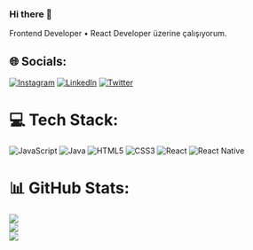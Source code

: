 ### Hi there 👋
Frontend Developer • React Developer üzerine çalışıyorum.<br>


## 🌐 Socials:
[![Instagram](https://img.shields.io/badge/Instagram-%23E4405F.svg?logo=Instagram&logoColor=white)](https://instagram.com/mskcr_42) [![LinkedIn](https://img.shields.io/badge/LinkedIn-%230077B5.svg?logo=linkedin&logoColor=white)](https://linkedin.com/in/in/musakacar) [![Twitter](https://img.shields.io/badge/Twitter-%231DA1F2.svg?logo=Twitter&logoColor=white)](https://twitter.com/@musakacar) 

# 💻 Tech Stack:
![JavaScript](https://img.shields.io/badge/javascript-%23323330.svg?style=for-the-badge&logo=javascript&logoColor=%23F7DF1E) ![Java](https://img.shields.io/badge/java-%23ED8B00.svg?style=for-the-badge&logo=openjdk&logoColor=white) ![HTML5](https://img.shields.io/badge/html5-%23E34F26.svg?style=for-the-badge&logo=html5&logoColor=white) ![CSS3](https://img.shields.io/badge/css3-%231572B6.svg?style=for-the-badge&logo=css3&logoColor=white) ![React](https://img.shields.io/badge/react-%2320232a.svg?style=for-the-badge&logo=react&logoColor=%2361DAFB) ![React Native](https://img.shields.io/badge/react_native-%2320232a.svg?style=for-the-badge&logo=react&logoColor=%2361DAFB)
# 📊 GitHub Stats:
![](https://github-readme-stats.vercel.app/api?username=mskcr&theme=dark&hide_border=false&include_all_commits=false&count_private=false)<br/>
![](https://github-readme-streak-stats.herokuapp.com/?user=mskcr&theme=dark&hide_border=false)<br/>
![](https://github-readme-stats.vercel.app/api/top-langs/?username=mskcr&theme=dark&hide_border=false&include_all_commits=false&count_private=false&layout=compact)




